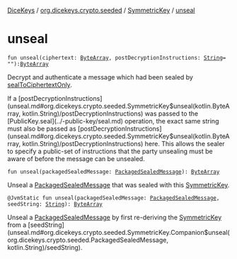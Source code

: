 [DiceKeys](../../index.md) / [org.dicekeys.crypto.seeded](../index.md) / [SymmetricKey](index.md) / [unseal](./unseal.md)

# unseal

`fun unseal(ciphertext: `[`ByteArray`](https://kotlinlang.org/api/latest/jvm/stdlib/kotlin/-byte-array/index.html)`, postDecryptionInstructions: `[`String`](https://kotlinlang.org/api/latest/jvm/stdlib/kotlin/-string/index.html)` = ""): `[`ByteArray`](https://kotlinlang.org/api/latest/jvm/stdlib/kotlin/-byte-array/index.html)

Decrypt and authenticate a message which had been sealed by [sealToCiphertextOnly](seal-to-ciphertext-only.md).

If a [postDecryptionInstructions](unseal.md#org.dicekeys.crypto.seeded.SymmetricKey$unseal(kotlin.ByteArray, kotlin.String)/postDecryptionInstructions) was passed to the [PublicKey.seal](../-public-key/seal.md) operation,
the exact same string must also be passed as [postDecryptionInstructions](unseal.md#org.dicekeys.crypto.seeded.SymmetricKey$unseal(kotlin.ByteArray, kotlin.String)/postDecryptionInstructions) here.
This allows the sealer to specify a public-set of instructions that the party
unsealing must be aware of before the message can be unsealed.

`fun unseal(packagedSealedMessage: `[`PackagedSealedMessage`](../-packaged-sealed-message/index.md)`): `[`ByteArray`](https://kotlinlang.org/api/latest/jvm/stdlib/kotlin/-byte-array/index.html)

Unseal a [PackagedSealedMessage](../-packaged-sealed-message/index.md) that was sealed with this [SymmetricKey](index.md).

`@JvmStatic fun unseal(packagedSealedMessage: `[`PackagedSealedMessage`](../-packaged-sealed-message/index.md)`, seedString: `[`String`](https://kotlinlang.org/api/latest/jvm/stdlib/kotlin/-string/index.html)`): `[`ByteArray`](https://kotlinlang.org/api/latest/jvm/stdlib/kotlin/-byte-array/index.html)

Unseal a [PackagedSealedMessage](../-packaged-sealed-message/index.md) by first re-deriving the [SymmetricKey](index.md)
from a [seedString](unseal.md#org.dicekeys.crypto.seeded.SymmetricKey.Companion$unseal(org.dicekeys.crypto.seeded.PackagedSealedMessage, kotlin.String)/seedString).

